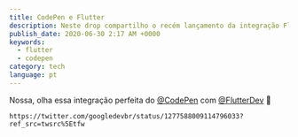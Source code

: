 ```yaml
---
title: CodePen e Flutter
description: Neste drop compartilho o recém lançamento da integração Flutter no CodePen.
publish_date: 2020-06-30 2:17 AM +0000
keywords:
  - flutter
  - codepen
category: tech
language: pt
---
```


Nossa, olha essa integração perfeita do [@CodePen](https://twitter.com/CodePen) com [@FlutterDev](https://twitter.com/FlutterDev) 🥰

```tweet
https://twitter.com/googledevbr/status/1277588009114796033?ref_src=twsrc%5Etfw
```
